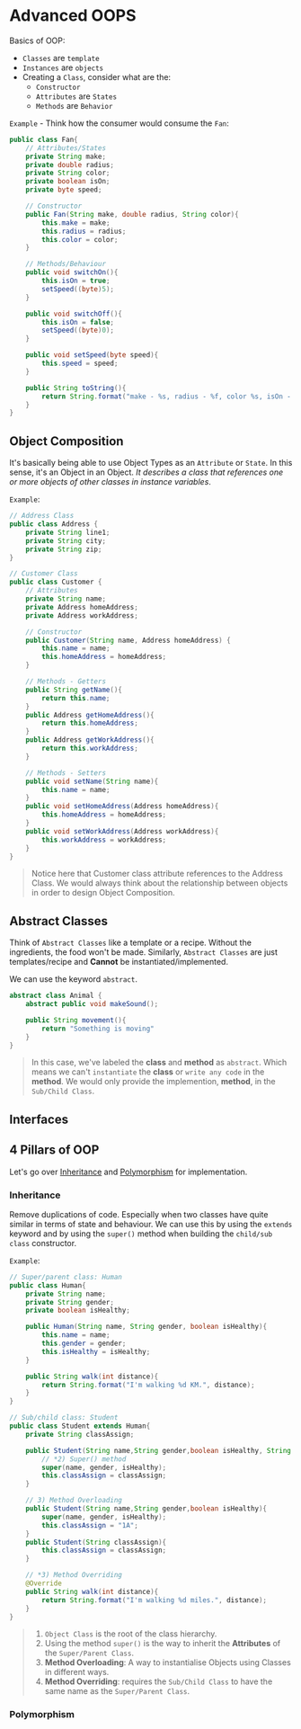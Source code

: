 # Advanced OOPS

Basics of OOP:

- `Classes` are `template`
- `Instances` are `objects`
- Creating a `Class`, consider what are the:
  - `Constructor`
  - `Attributes` are `States`
  - `Methods` are `Behavior`

`Example` - Think how the consumer would consume the `Fan`:

```Java
public class Fan{
    // Attributes/States
    private String make;
    private double radius;
    private String color;
    private boolean isOn;
    private byte speed;

    // Constructor
    public Fan(String make, double radius, String color){
        this.make = make;
        this.radius = radius;
        this.color = color;
    }

    // Methods/Behaviour
    public void switchOn(){
        this.isOn = true;
        setSpeed((byte)5);
    }

    public void switchOff(){
        this.isOn = false;
        setSpeed((byte)0);
    }

    public void setSpeed(byte speed){
        this.speed = speed;
    }

    public String toString(){
        return String.format("make - %s, radius - %f, color %s, isOn - %b, speed - %d", this.make, this.radius, this.color, this.isOn, this.speed)
    }
}
```

## Object Composition

It's basically being able to use Object Types as an `Attribute` or `State`. In this sense, it's an Object in an Object. *It describes a class that references one or more objects of other classes in instance variables*.

`Example`:

```Java
// Address Class
public class Address {
    private String line1;
    private String city;
    private String zip;
}
```

```Java
// Customer Class
public class Customer {
    // Attributes
    private String name;
    private Address homeAddress;
    private Address workAddress;

    // Constructor
    public Customer(String name, Address homeAddress) {
        this.name = name;
        this.homeAddress = homeAddress;
    }

    // Methods - Getters
    public String getName(){
        return this.name;
    }
    public Address getHomeAddress(){
        return this.homeAddress;
    }
    public Address getWorkAddress(){
        return this.workAddress;
    }

    // Methods - Setters
    public void setName(String name){
        this.name = name;
    }
    public void setHomeAddress(Address homeAddress){
        this.homeAddress = homeAddress;
    }
    public void setWorkAddress(Address workAddress){
        this.workAddress = workAddress;
    }
}
```

> Notice here that Customer class attribute references to the Address Class. We would always think about the relationship between objects in order to design Object Composition.

## Abstract Classes

Think of `Abstract Classes` like a template or a recipe. Without the ingredients, the food won't be made. Similarly, `Abstract Classes` are just templates/recipe and **Cannot** be instantiated/implemented.

We can use the keyword `abstract`.

```Java
abstract class Animal {
    abstract public void makeSound();

    public String movement(){
        return "Something is moving"
    }
}
```

> In this case, we've labeled the **class** and **method** as `abstract`. Which means we can't `instantiate` the **class** or `write any code` in the **method**.
> We would only provide the implemention, **method**, in the `Sub/Child Class`.

## Interfaces

## 4 Pillars of OOP

Let's go over [Inheritance](#inheritance) and [Polymorphism](#polymorphism) for implementation.

### Inheritance

Remove duplications of code. Especially when two classes have quite similar in terms of state and behaviour. We can use this by using the `extends` keyword and by using the `super()` method when building the `child/sub class` constructor.

`Example`:

```Java
// Super/parent class: Human
public class Human{
    private String name;
    private String gender;
    private boolean isHealthy;

    public Human(String name, String gender, boolean isHealthy){
        this.name = name;
        this.gender = gender;
        this.isHealthy = isHealthy;
    }

    public String walk(int distance){
        return String.format("I'm walking %d KM.", distance);
    }
}
```

```Java
// Sub/child class: Student
public class Student extends Human{
    private String classAssign;

    public Student(String name,String gender,boolean isHealthy, String classAssign){
        // *2) Super() method 
        super(name, gender, isHealthy);
        this.classAssign = classAssign;
    }

    // 3) Method Overloading
    public Student(String name,String gender,boolean isHealthy){
        super(name, gender, isHealthy);
        this.classAssign = "1A";
    }
    public Student(String classAssign){
        this.classAssign = classAssign;
    }

    // *3) Method Overriding
    @Override
    public String walk(int distance){
        return String.format("I'm walking %d miles.", distance);
    }
}
```

> 1) `Object Class` is the root of the class hierarchy.
> 2) Using the method `super()` is the way to inherit the **Attributes** of the `Super/Parent Class`.
> 3) **Method Overloading**: A way to instantialise Objects using Classes in different ways.
> 4) **Method Overriding**: requires the `Sub/Child Class` to have the same name as the `Super/Parent Class`.

### Polymorphism

